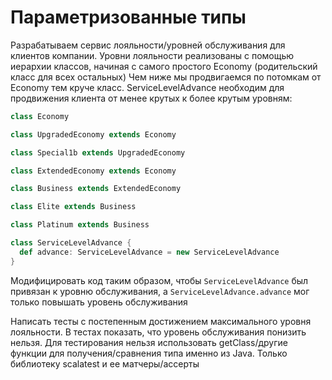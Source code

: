 # Параметризованные типы

Разрабатываем сервис лояльности/уровней обслуживания для клиентов компании.
Уровни лояльности реализованы с помощью иерархии классов, начиная с самого простого Economy (родительский класс для всех
остальных)
Чем ниже мы продвигаемся по потомкам от Economy тем круче класс.
ServiceLevelAdvance необходим для продвижения клиента от менее крутых к более крутым уровням:

```scala
class Economy

class UpgradedEconomy extends Economy

class Special1b extends UpgradedEconomy

class ExtendedEconomy extends Economy

class Business extends ExtendedEconomy

class Elite extends Business

class Platinum extends Business

class ServiceLevelAdvance {
  def advance: ServiceLevelAdvance = new ServiceLevelAdvance
}
```

Модифицировать код таким образом, чтобы `ServiceLevelAdvance` был привязан к уровню обслуживания,
а `ServiceLevelAdvance.advance` мог только повышать уровень обслуживания

Написать тесты с постепенным достижением максимального уровня лояльности. В тестах показать, что уровень обслуживания
понизить нельзя. Для тестирования нельзя использовать getClass/другие функции для получения/сравнения типа именно из
Java. Только библиотеку scalatest и ее матчеры/ассерты
